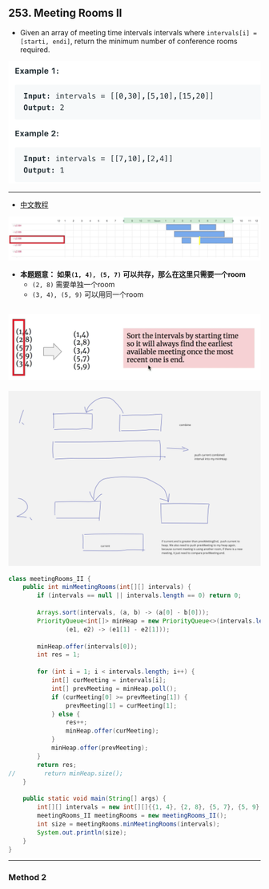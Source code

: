 ## 253. Meeting Rooms II

- Given an array of meeting time intervals intervals where 
  `intervals[i] = [starti, endi]`, return the minimum number of conference rooms 
  required.

![](img/2021-09-23-00-21-38.png)

---

- [中文教程](https://www.youtube.com/watch?v=3hOkj3IGFYk)

![](img/2021-09-23-00-23-30.png)

- **本题题意： 如果`(1, 4), (5, 7)` 可以共存，那么在这里只需要一个room**
  - `(2, 8)` 需要单独一个room
  - `(3, 4), (5, 9)` 可以用同一个room

![](img/2021-09-23-00-23-56.png)
---

![](img/2024-03-16-14-29-47.png)


```java
class meetingRooms_II {
    public int minMeetingRooms(int[][] intervals) {
        if (intervals == null || intervals.length == 0) return 0;

        Arrays.sort(intervals, (a, b) -> (a[0] - b[0]));
        PriorityQueue<int[]> minHeap = new PriorityQueue<>(intervals.length,
                (e1, e2) -> (e1[1] - e2[1]));

        minHeap.offer(intervals[0]);
        int res = 1;
        
        for (int i = 1; i < intervals.length; i++) {
            int[] curMeeting = intervals[i];
            int[] prevMeeting = minHeap.poll();
            if (curMeeting[0] >= prevMeeting[1]) {
                prevMeeting[1] = curMeeting[1];
            } else {
                res++;
                minHeap.offer(curMeeting);
            } 
            minHeap.offer(prevMeeting);
        }
        return res;
//        return minHeap.size();
    }

    public static void main(String[] args) {
        int[][] intervals = new int[][]{{1, 4}, {2, 8}, {5, 7}, {5, 9}, {3, 4}};
        meetingRooms_II meetingRooms = new meetingRooms_II();
        int size = meetingRooms.minMeetingRooms(intervals);
        System.out.println(size);
    }
}
```

---

### Method 2

